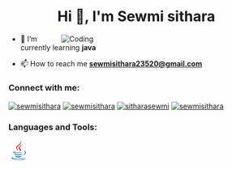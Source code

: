 
<h1 align="center">Hi 👋, I'm Sewmi sithara</h1>
<img align="right" alt="Coding" width="400" src="https://cdn.dribbble.com/users/1162077/screenshots/3848914/programmer.gif">

- 🌱 I’m currently learning **java**

- 📫 How to reach me **sewmisithara23520@gmail.com**

<h3 align="left">Connect with me:</h3>
<p align="left">
<a href="https://linkedin.com/in/sewmisithara" target="blank"><img align="center" src="https://raw.githubusercontent.com/rahuldkjain/github-profile-readme-generator/master/src/images/icons/Social/linked-in-alt.svg" alt="sewmisithara" height="30" width="40" /></a>
<a href="https://fb.com/sewmisithara" target="blank"><img align="center" src="https://raw.githubusercontent.com/rahuldkjain/github-profile-readme-generator/master/src/images/icons/Social/facebook.svg" alt="sewmisithara" height="30" width="40" /></a>
<a href="https://instagram.com/sitharasewmi" target="blank"><img align="center" src="https://raw.githubusercontent.com/rahuldkjain/github-profile-readme-generator/master/src/images/icons/Social/instagram.svg" alt="sitharasewmi" height="30" width="40" /></a>
<a href="https://www.hackerrank.com/sewmisithara" target="blank"><img align="center" src="https://raw.githubusercontent.com/rahuldkjain/github-profile-readme-generator/master/src/images/icons/Social/hackerrank.svg" alt="sewmisithara" height="30" width="40" /></a>
</p>

<h3 align="left">Languages and Tools:</h3>
<p align="left"> <a href="https://www.java.com" target="_blank" rel="noreferrer"> <img src="https://raw.githubusercontent.com/devicons/devicon/master/icons/java/java-original.svg" alt="java" width="40" height="40"/> </a> </p>
